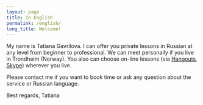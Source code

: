 ```yaml
---
layout: page
title: In English
permalink: /english/
long_title: Welcome!
---
```

My name is Tatiana Gavrilova.
I can offer you private lessons in Russian at any  level from beginner to professional. We can meet personally if you live in Trondheim (Norway). You also can choose on-line lessons (via [Hangouts](https://www.google.com/+/learnmore/hangouts/), [Skype](http://www.skype.com/)) wherever you live.

Please contact me if you want to book time or ask any question about the service or  Russian language.

Best regards, Tatiana
